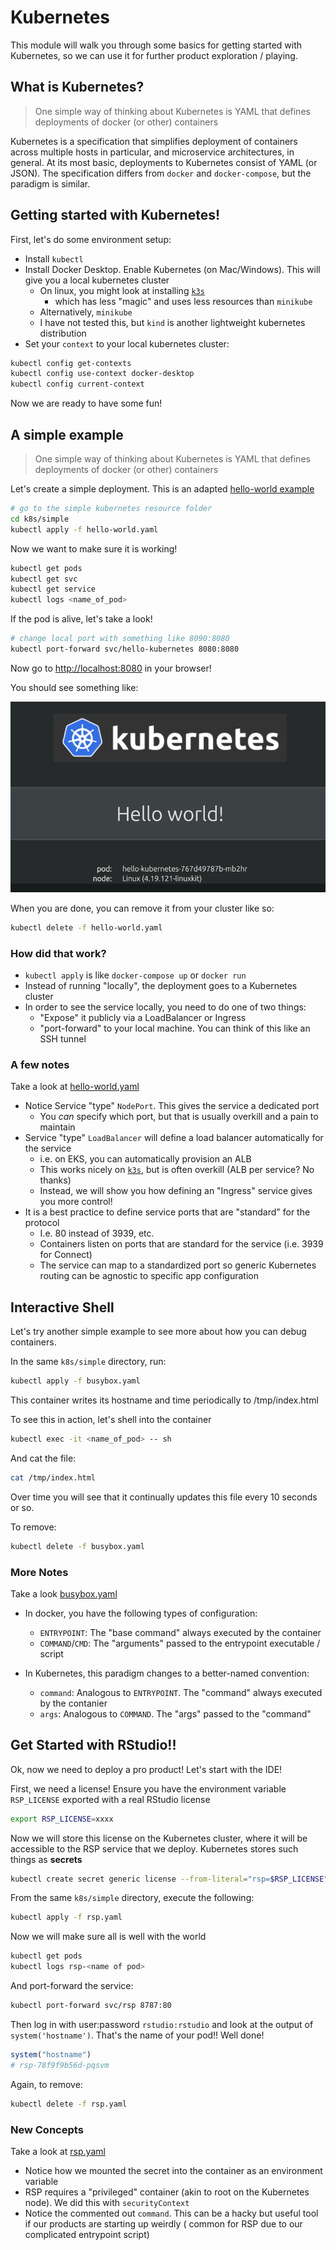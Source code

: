 # Kubernetes

This module will walk you through some basics for getting started with
Kubernetes, so we can use it for further product exploration / playing.

## What is Kubernetes?

> One simple way of thinking about Kubernetes is YAML that defines deployments of docker (or other) containers

Kubernetes is a specification that simplifies deployment of containers across multiple hosts in particular, and
microservice architectures, in general. At its most basic, deployments to Kubernetes consist of YAML (or JSON). The
specification differs from `docker` and `docker-compose`, but the paradigm is similar.

## Getting started with Kubernetes!

First, let's do some environment setup:

- Install `kubectl`
- Install Docker Desktop. Enable Kubernetes (on Mac/Windows). This will give you a local kubernetes cluster
  - On linux, you might look at installing [`k3s`](./k8s/k3s.md)
    - which has less "magic" and uses less resources than `minikube`
  - Alternatively, `minikube`
  - I have not tested this, but `kind` is another lightweight kubernetes distribution
- Set your `context` to your local kubernetes cluster:
```bash
kubectl config get-contexts
kubectl config use-context docker-desktop
kubectl config current-context
```

Now we are ready to have some fun!

## A simple example

> One simple way of thinking about Kubernetes is YAML that defines deployments of docker (or other) containers

Let's create a simple deployment. This is an
adapted [hello-world example](https://github.com/paulbouwer/hello-kubernetes)

```bash
# go to the simple kubernetes resource folder
cd k8s/simple
kubectl apply -f hello-world.yaml
```

Now we want to make sure it is working!

```bash
kubectl get pods
kubectl get svc
kubectl get service
kubectl logs <name_of_pod>
```

If the pod is alive, let's take a look!

```bash
# change local port with something like 8090:8080
kubectl port-forward svc/hello-kubernetes 8080:8080
```

Now go to [http://localhost:8080](http://localhost:8080) in your browser!

You should see something like:

![Hello World Image](k8s/hello-world.png)

When you are done, you can remove it from your cluster like so:

```bash
kubectl delete -f hello-world.yaml
```

### How did that work?

- `kubectl apply` is like `docker-compose up` or `docker run`
- Instead of running "locally", the deployment goes to a Kubernetes cluster
- In order to see the service locally, you need to do one of two things:
  - "Expose" it publicly via a LoadBalancer or Ingress
  - "port-forward" to your local machine. You can think of this like an SSH tunnel
  
### A few notes

Take a look at [hello-world.yaml](../k8s/simple/hello-world.yaml)

- Notice Service "type" `NodePort`. This gives the service a dedicated port
  - You _can_ specify which port, but that is usually overkill and a pain to maintain
- Service "type" `LoadBalancer` will define a load balancer automatically for the service
  - i.e. on EKS, you can automatically provision an ALB
  - This works nicely on [`k3s`](./k8s/k3s.md), but is often overkill (ALB per service? No thanks)
  - Instead, we will show you how defining an "Ingress" service gives you more control!
- It is a best practice to define service ports that are "standard" for the protocol
  - I.e. 80 instead of 3939, etc.
  - Containers listen on ports that are standard for the service (i.e. 3939 for Connect)
  - The service can map to a standardized port so generic Kubernetes routing can be agnostic to specific app
    configuration

## Interactive Shell

Let's try another simple example to see more about how you can debug containers.

In the same `k8s/simple` directory, run:
```bash
kubectl apply -f busybox.yaml
```

This container writes its hostname and time periodically to /tmp/index.html

To see this in action, let's shell into the container

```bash
kubectl exec -it <name_of_pod> -- sh
```

And cat the file:
```bash
cat /tmp/index.html
```

Over time you will see that it continually updates this file every 10 seconds or so.

To remove:

```bash
kubectl delete -f busybox.yaml
```

### More Notes

Take a look [busybox.yaml](../k8s/simple/busybox.yaml)

- In docker, you have the following types of configuration:
  - `ENTRYPOINT`: The "base command" always executed by the container
  - `COMMAND`/`CMD`: The "arguments" passed to the entrypoint executable / script
  
- In Kubernetes, this paradigm changes to a better-named convention:
  - `command`: Analogous to `ENTRYPOINT`. The "command" always executed by the contanier
  - `args`: Analogous to `COMMAND`. The "args" passed to the "command"

## Get Started with RStudio!!

Ok, now we need to deploy a pro product! Let's start with the IDE!

First, we need a license! Ensure you have the environment variable `RSP_LICENSE`
exported with a real RStudio license

```bash
export RSP_LICENSE=xxxx
```

Now we will store this license on the Kubernetes cluster, where it will be accessible
to the RSP service that we deploy. Kubernetes stores such things as **secrets**

```bash
kubectl create secret generic license --from-literal="rsp=$RSP_LICENSE"
```

From the same `k8s/simple` directory, execute the following:
```bash
kubectl apply -f rsp.yaml
```

Now we will make sure all is well with the world
```bash
kubectl get pods
kubectl logs rsp-<name of pod>
```

And port-forward the service:
```bash
kubectl port-forward svc/rsp 8787:80
```

Then log in with user:password `rstudio:rstudio` and look at the output of `system('hostname')`.
That's the name of your pod!! Well done!

```r
system("hostname")
# rsp-78f9f9b56d-pqsvm
```

Again, to remove:
```bash
kubectl delete -f rsp.yaml
```

### New Concepts

Take a look at [rsp.yaml](../k8s/simple/rsp.yaml)

- Notice how we mounted the secret into the container as an environment variable
- RSP requires a "privileged" container (akin to root on the Kubernetes node). We did this with `securityContext`
- Notice the commented out `command`. This can be a hacky but useful tool if
  our products are starting up weirdly ( common for RSP due to our complicated
entrypoint script)
